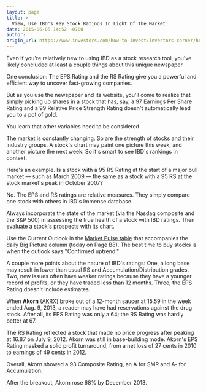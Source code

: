 ```yaml
---
layout: page
title: >-
  View, Use IBD's Key Stock Ratings In Light Of The Market
date: 2015-06-05 14:52 -0700
author: 
origin_url: https://www.investors.com/how-to-invest/investors-corner/how-to-buy-stocks-using-ibd-ratings
---
```





Even if you're relatively new to using IBD as a stock research tool, you've likely concluded at least a couple things about this unique newspaper.

  

One conclusion: The EPS Rating and the RS Rating give you a powerful and efficient way to uncover fast-growing companies.

  

But as you use the newspaper and its website, you'll come to realize that simply picking up shares in a stock that has, say, a 97 Earnings Per Share Rating and a 99 Relative Price Strength Rating doesn't automatically lead you to a pot of gold.

  

You learn that other variables need to be considered.

  

The market is constantly changing. So are the strength of stocks and their industry groups. A stock's chart may paint one picture this week, and another picture the next week. So it's smart to see IBD's rankings in context.

  

Here's an example. Is a stock with a 95 RS Rating at the start of a major bull market — such as March 2009 — the same as a stock with a 95 RS at the stock market's peak in October 2007?

  

No. The EPS and RS ratings are relative measures. They simply compare one stock with others in IBD's immense database.

  

Always incorporate the state of the market (via the Nasdaq composite and the S&P 500) in assessing the true health of a stock with IBD ratings. Then evaluate a stock's prospects with its chart.

  

Use the Current Outlook in the [Market Pulse table](http://news.investors.com/investing/big-picture.htm) that accompanies the daily Big Picture column (today on Page B8). The best time to buy stocks is when the outlook says "Confirmed uptrend."

  

A couple more points about the nature of IBD's ratings: One, a long base may result in lower than usual RS and Accumulation/Distribution grades. Two, new issues often have weaker ratings because they have a younger record of profits, or they have traded less than 12 months. Three, the EPS Rating doesn't include estimates.

  

When **Akorn** ([AKRX](https://research.investors.com/quote.aspx?symbol=AKRX)) broke out of a 12-month saucer at 15.59 in the week ended Aug. 9, 2013, a reader may have had reservations against the drug stock. After all, its EPS Rating was only a 64; the RS Rating was hardly better at 67.

  

The RS Rating reflected a stock that made no price progress after peaking at 16.87 on July 9, 2012. Akorn was still in base-building mode. Akorn's EPS Rating masked a solid profit turnaround, from a net loss of 27 cents in 2010 to earnings of 49 cents in 2012.

  

Overall, Akorn showed a 93 Composite Rating, an A for SMR and A- for Accumulation.

  

After the breakout, Akorn rose 68% by December 2013.




